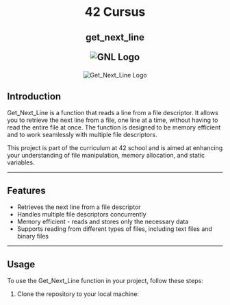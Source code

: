 <h1 align=center>
  42 Cursus
 </h1>
<h2 align=center>
  get_next_line

  ![GNL Logo](https://game.42sp.org.br/static/assets/achievements/get_next_linem.png)

  </h2>

<p align="center">
  <img src="https://your-image-url.com/your-image.png" alt="Get_Next_Line Logo">
</p>

## Introduction

Get_Next_Line is a function that reads a line from a file descriptor. It allows you to retrieve the next line from a file, one line at a time, without having to read the entire file at once. The function is designed to be memory efficient and to work seamlessly with multiple file descriptors.

This project is part of the curriculum at 42 school and is aimed at enhancing your understanding of file manipulation, memory allocation, and static variables.

---

## Features

- Retrieves the next line from a file descriptor
- Handles multiple file descriptors concurrently
- Memory efficient - reads and stores only the necessary data
- Supports reading from different types of files, including text files and binary files

---

## Usage

To use the Get_Next_Line function in your project, follow these steps:

1. Clone the repository to your local machine:
